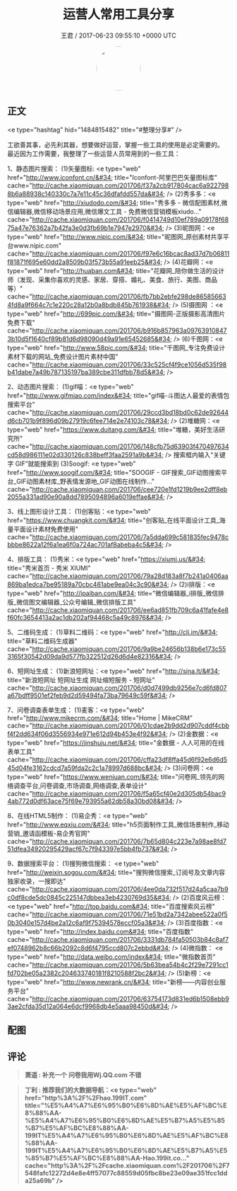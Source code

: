 <h1 align="center">运营人常用工具分享</h1>
<p align="center">
    <a>王君 / 2017-06-23 09:55:10 &#43;0000 UTC</a>
</p>

<div align="center">
    <img src="https://images.zsxq.com/FrsdWPWXvF8z-hMfRfGtY4cP_pgO?e=1590940799&amp;token=kIxbL07-8jAj8w1n4s9zv64FuZZNEATmlU_Vm6zD:DX-kRHKE06d7LTAMsoszRz6M53E=" width="100" height="100" style="border:1px solid;border-radius:50%; color:#ffffff"/>
</div>

## 正文

<div>
&lt;e type=&#34;hashtag&#34; hid=&#34;1484815482&#34; title=&#34;#整理分享#&#34; /&gt; 

工欲善其事，必先利其器，想要做好运营，掌握一些工具的使用是必定需要的。
最近因为工作需要，我整理了一些运营人员常用到的一些工具：

1、静态图片搜索：
(1)矢量图标: &lt;e type=&#34;web&#34; href=&#34;http://www.iconfont.cn/&#34; title=&#34;Iconfont-阿里巴巴矢量图标库&#34; cache=&#34;http://cache.xiaomiquan.com/201706/f37a2cb917804cac6a9227988b6a88938c140330c7a7e11c45c36dfafdd557da&#34; /&gt; 
(2)秀多多：&lt;e type=&#34;web&#34; href=&#34;http://xiudodo.com/&#34; title=&#34;秀多多 - 微信配图素材,微信编辑器,微信移动场景应用,微信爆文工具 - 免费微信营销模板xiudo...&#34; cache=&#34;http://cache.xiaomiquan.com/201706/f0414749d10ef789a09178f6875a47e76362a7b42fa3e0d3fb69b1e7947e2970&#34; /&gt;
(3)昵图网：&lt;e type=&#34;web&#34; href=&#34;http://www.nipic.com/&#34; title=&#34;昵图网_原创素材共享平台www.nipic.com&#34; cache=&#34;http://cache.xiaomiquan.com/201706/f97e6c16bcac8ad37d7b06811f81871f695e60dd2a8509b03f573b55a91eeb25&#34; /&gt; 
(4)花瓣网：&lt;e type=&#34;web&#34; href=&#34;http://huaban.com&#34; title=&#34;花瓣网_陪你做生活的设计师（发现、采集你喜欢的灵感、家居、穿搭、婚礼、美食、旅行、美图、商品等）&#34; cache=&#34;http://cache.xiaomiquan.com/201706/fb7bb2ebfe298de865856634fd8a9f664c7c1e220c28a12b0a8bdb845b761938&#34; /&gt; 
(5)摄图网 ：&lt;e type=&#34;web&#34; href=&#34;http://699pic.com/&#34; title=&#34;摄图网-正版摄影高清图片免费下载&#34; cache=&#34;http://cache.xiaomiquan.com/201706/b916b857963a097639108473b10d5f1640cf89b81d6d98090d49a91e65452685&#34; /&gt; 
(6)千图网：&lt;e type=&#34;web&#34; href=&#34;http://www.58pic.com/&#34; title=&#34;千图网_专注免费设计素材下载的网站_免费设计图片素材中国&#34; cache=&#34;http://cache.xiaomiquan.com/201706/33c525cf4f9ce1056d535f98b41dabe7a49b787135197ba389cbe311dfbb78d5&#34; /&gt; 

2、动态图片搜索：
(1)gif喵：&lt;e type=&#34;web&#34; href=&#34;http://www.gifmiao.com/index&#34; title=&#34;gif喵-斗图达人最爱的表情包搜索平台&#34; cache=&#34;http://cache.xiaomiquan.com/201706/29ccd3bd18bd0c62de92644d6cb701b9f896d09b27919c6fee714e2e74103c78&#34; /&gt;
(2)堆糖网：&lt;e type=&#34;web&#34; href=&#34;https://www.duitang.com/&#34; title=&#34;堆糖，美好生活研究所&#34; cache=&#34;http://cache.xiaomiquan.com/201706/148cfb75d63903f470497634cd58d986111e02d330126c838beff3faa2591a9b&#34; /&gt; 搜索框内输入“关键字 GIF”就能搜索到
(3)Soogif: &lt;e type=&#34;web&#34; href=&#34;http://www.soogif.com/&#34; title=&#34;SOOGIF - GIF搜索_GIF动图搜索平台_GIF动图素材库_野表情发源地_GIF动图在线制作...&#34; cache=&#34;http://cache.xiaomiquan.com/201706/cee720e1fd1219b9ee2dff8eb2055a331ad90e90a8dd7895094896a6019effae&#34; /&gt;

3、线上图形设计工具：
(1)创客贴：&lt;e type=&#34;web&#34; href=&#34;https://www.chuangkit.com/&#34; title=&#34;创客贴_在线平面设计工具_海量平面设计素材免费使用&#34; cache=&#34;http://cache.xiaomiquan.com/201706/7a5dda699c581835fec9478cbbbe8622a12f6a1ea6f0a724ac701af8abeba4c5&#34; /&gt;


4、排版工具：
(1)秀米：&lt;e type=&#34;web&#34; href=&#34;https://xiumi.us/&#34; title=&#34;秀米首页 - 秀米 XIUMI&#34; cache=&#34;http://cache.xiaomiquan.com/201706/79a28d183a8f7b241a0406aa869ba1edca7be95189a70cbc461abe9ea04c3c90&#34; /&gt;
(2)i排版：&lt;e type=&#34;web&#34; href=&#34;http://ipaiban.com/&#34; title=&#34;微信编辑器_i排版_微信排版_微信图文编辑器_公众号编辑_微信排版工具&#34; cache=&#34;http://cache.xiaomiquan.com/201706/ee6ad851fb709c6a41fafe4e8f60fc3654413a2ac1db202af94468c5a49c8976&#34; /&gt;

5、二维码生成：
(1)草料二维码：&lt;e type=&#34;web&#34; href=&#34;http://cli.im/&#34; title=&#34;草料二维码生成器&#34; cache=&#34;http://cache.xiaomiquan.com/201706/9a9be24656b138b6e173c553165f30542d09da9d577fb322512d26d6d4e82316&#34; /&gt;

6、短网址生成：
(1)新浪短网址：&lt;e type=&#34;web&#34; href=&#34;http://sina.lt/&#34; title=&#34;新浪短网址 短网址生成 网址缩短服务 - 短网址&#34; cache=&#34;http://cache.xiaomiquan.com/201706/d0d7499db9256e7cd6fd807a67bdff9501ef2feb9d2d59494fa73ba79649c59f&#34; /&gt;

7、问卷调查表单生成：
(1)麦客：&lt;e type=&#34;web&#34; href=&#34;http://www.mikecrm.com/&#34; title=&#34;Home | MikeCRM&#34; cache=&#34;http://cache.xiaomiquan.com/201706/01cdae2b9dd2d907cddf4cbbf4f2dd634f06d3556934e971e612d94b453e4f92&#34; /&gt;
(2)金数据：&lt;e type=&#34;web&#34; href=&#34;https://jinshuju.net/&#34; title=&#34;金数据 - 人人可用的在线表单工具&#34; cache=&#34;http://cache.xiaomiquan.com/201706/cffa23df8ffa45d6f92e6d6d545d04fe3162cdcd7a59fda2c2c1a78997d688bc&#34; /&gt;
(3)问卷网：&lt;e type=&#34;web&#34; href=&#34;https://www.wenjuan.com/&#34; title=&#34;问卷网_领先的网络调查平台,问卷调查,市场调查,网络调查,表单设计&#34; cache=&#34;http://cache.xiaomiquan.com/201706/f5a65cf40e2d305db54bac94ab772d0df63ace75f69e793955a62db58a30bd08&#34; /&gt;

8、在线HTML5制作：
(1)易企秀：&lt;e type=&#34;web&#34; href=&#34;http://www.eqxiu.com/&#34; title=&#34;h5页面制作工具_微信场景制作_移动营销_邀请函模板-易企秀官网&#34; cache=&#34;http://cache.xiaomiquan.com/201706/7b65d804c223e7a98ae8fd751dfea34920295429acf67c7f943397e5bb4fb737&#34; /&gt;

9、数据搜索平台：
(1)搜狗微信搜索： &lt;e type=&#34;web&#34; href=&#34;http://weixin.sogou.com/&#34; title=&#34;搜狗微信搜索_订阅号及文章内容独家收录，一搜即达&#34; cache=&#34;http://cache.xiaomiquan.com/201706/4ee0da732f517d24a5caa7b9c0df8cde5dc0845c225147dbbea3eb4230769d35&#34; /&gt; 
(2)百度风云榜：&lt;e type=&#34;web&#34; href=&#34;http://top.baidu.com&#34; title=&#34;百度搜索风云榜&#34; cache=&#34;http://cache.xiaomiquan.com/201706/71e51bd2a7342abee522a0f50b3040e157d4be2a12c6af9f75394578eccf05a3&#34; /&gt;
(3)百度指数：&lt;e type=&#34;web&#34; href=&#34;http://index.baidu.com&#34; title=&#34;百度指数&#34; cache=&#34;http://cache.xiaomiquan.com/201706/3331db784fa50503b84c8af7ef0748962b8c66b2092c8d6f4795ccd807c2ebbd&#34; /&gt;
(4)微指数： &lt;e type=&#34;web&#34; href=&#34;http://data.weibo.com/index&#34; title=&#34;微指数首页&#34; cache=&#34;http://cache.xiaomiquan.com/201706/5b63bea54b4c2f29e7291cc1fd702be05a2382c204633740181f8210588f2bc2&#34; /&gt; 
(5)新榜：&lt;e type=&#34;web&#34; href=&#34;http://www.newrank.cn/&#34; title=&#34;新榜——内容创业服务平台&#34; cache=&#34;http://cache.xiaomiquan.com/201706/63754173d831ed6b1508ebb93ae2cfda35d12a064e6dcf9968db4e5aaa98450d&#34; /&gt;
</div>

## 配图
<div class="image" align="center">

</div>

## 评论

<div align="left">
<div>

<blockquote >
<span> <strong>萧遥 : 补充一个 问卷我用Wj.QQ.com 不错 </strong></span>
</blockquote>

<blockquote >
<span> <strong>丁利 : 推荐我们的大数据导航：&lt;e type=&#34;web&#34; href=&#34;http%3A%2F%2Fhao.199IT.com&#34; title=&#34;%E5%A4%A7%E6%95%B0%E6%8D%AE%E5%AF%BC%E8%88%AA-%E5%A4%A7%E6%95%B0%E6%8D%AE%E5%B7%A5%E5%85%B7%E5%AF%BC%E8%88%AA-199IT%E5%A4%A7%E6%95%B0%E6%8D%AE%E5%AF%BC%E8%88%AA-199IT%E5%A4%A7%E6%95%B0%E6%8D%AE%E5%B7%A5%E5%85%B7%E5%AF%BC%E8%88%AA-Hao.199it.co...&#34; cache=&#34;http%3A%2F%2Fcache.xiaomiquan.com%2F201706%2F7548fafc12272d4e8e4ff57077c88559d05fbc8be23e09ae351fcc1dda25a69b&#34; /&gt; </strong></span>
</blockquote>

</div>
</div>